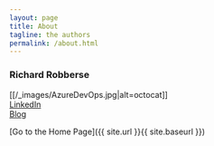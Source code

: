 ```yaml
---
layout: page
title: About
tagline: the authors
permalink: /about.html
---
```


### Richard Robberse
[[/_images/AzureDevOps.jpg|alt=octocat]] <br>
[LinkedIn](https://www.linkedin.com/in/richard-robberse/) <br>
[Blog](https://robberse-it-services.nl/blog)


[Go to the Home Page]({{ site.url }}{{ site.baseurl }})
